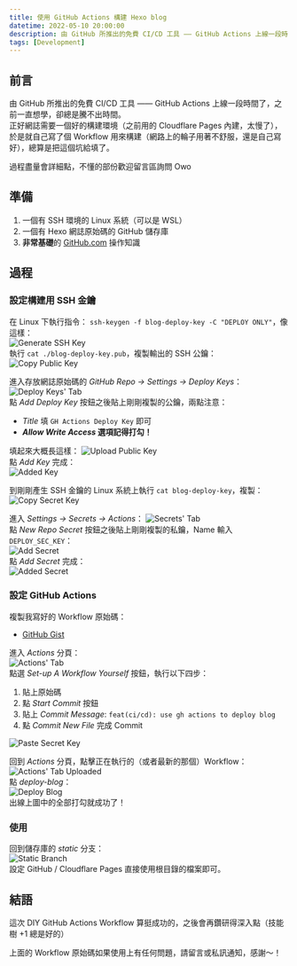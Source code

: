 ```yaml
---
title: 使用 GitHub Actions 構建 Hexo blog
datetime: 2022-05-10 20:00:00
description: 由 GitHub 所推出的免費 CI/CD 工具 —— GitHub Actions 上線一段時間了，之前一直想學，卻總是騰不出時間。正好 Blog 需要一個好的構建環境（之前用的 Cloudflare Pages 內建，太慢了），於是就自己寫了個 Workflow 用來構建（網路上的輪子用著不舒服，還是自己寫好），總算是把這個坑給填了。
tags: [Development]
---
```


## 前言

由 GitHub 所推出的免費 CI/CD 工具 —— GitHub Actions 上線一段時間了，之前一直想學，卻總是騰不出時間。  
正好網誌需要一個好的構建環境（之前用的 Cloudflare Pages 內建，太慢了），於是就自己寫了個 Workflow 用來構建（網路上的輪子用著不舒服，還是自己寫好），總算是把這個坑給填了。

過程盡量會詳細點，不懂的部份歡迎留言區詢問 Owo

## 準備

1. 一個有 SSH 環境的 Linux 系統（可以是 WSL）
2. 一個有 Hexo 網誌原始碼的 GitHub 儲存庫
3. **非常基礎**的 [GitHub.com](https://github.com) 操作知識

## 過程

### 設定構建用 SSH 金鑰

在 Linux 下執行指令： `ssh-keygen -f blog-deploy-key -C "DEPLOY ONLY"`，像這樣：  
![Generate SSH Key](https://s2.loli.net/2022/05/10/deFSojmYpTl2u6n.png)  
執行 `cat ./blog-deploy-key.pub`，複製輸出的 SSH 公鑰：  
![Copy Public Key](https://s2.loli.net/2022/05/10/SroJRWtxcO1dfi7.png)

進入存放網誌原始碼的 _GitHub Repo -> Settings -> Deploy Keys_：  
![Deploy Keys' Tab](https://s2.loli.net/2022/05/10/uZeksaVvzEtN6d5.png)  
點 _Add Deploy Key_ 按鈕之後貼上剛剛複製的公鑰，兩點注意：

- _Title_ 填 `GH Actions Deploy Key` 即可
- **_Allow Write Access_ 選項記得打勾！**

填起來大概長這樣：
![Upload Public Key](https://s2.loli.net/2022/05/10/utwQIWZHM8AaNyG.png)  
點 _Add Key_ 完成：  
![Added Key](https://s2.loli.net/2022/05/10/PH5xkMhKGFf72IC.png)

到剛剛產生 SSH 金鑰的 Linux 系統上執行 `cat blog-deploy-key`，複製：  
![Copy Secret Key](https://s2.loli.net/2022/05/10/fih9QuYsgW6lZFM.png)

進入 _Settings -> Secrets -> Actions_：
![Secrets' Tab](https://s2.loli.net/2022/05/10/9nQJLuAtiMOkeDp.png)  
點 _New Repo Secret_ 按鈕之後貼上剛剛複製的私鑰，Name 輸入 `DEPLOY_SEC_KEY`：  
![Add Secret](https://s2.loli.net/2022/05/10/Lm6NZpRXO5Gwda9.png)  
點 _Add Secret_ 完成：  
![Added Secret](https://s2.loli.net/2022/05/10/px4ktSrsnzO2VmR.png)

### 設定 GitHub Actions

複製我寫好的 Workflow 原始碼：

- [GitHub Gist](https://gist.github.com/kuohuanhuan/f8481fc98c560975a4557f9bc78509c1)

進入 _Actions_ 分頁：  
![Actions' Tab](https://s2.loli.net/2022/05/10/PgUDtn1CJehoArG.png)  
點選 _Set-up A Workflow Yourself_ 按鈕，執行以下四步：

1. 貼上原始碼
2. 點 _Start Commit_ 按鈕
3. 貼上 _Commit Message_: `feat(ci/cd): use gh actions to deploy blog`
4. 點 _Commit New File_ 完成 Commit

![Paste Secret Key](https://s2.loli.net/2022/05/10/SWQZky2fKIBaeps.png)

回到 _Actions_ 分頁，點擊正在執行的（或者最新的那個）Workflow：  
![Actions' Tab Uploaded](https://s2.loli.net/2022/05/10/SD1EFXKhcfpie5V.png)  
點 _deploy-blog_：  
![Deploy Blog](https://s2.loli.net/2022/05/10/P6wzTACoSeut5Uc.png)  
出線上圖中的全部打勾就成功了！

### 使用

回到儲存庫的 _static_ 分支：  
![Static Branch](https://s2.loli.net/2022/05/10/vKeqyRDn5xYiEth.png)  
設定 GitHub / Cloudflare Pages 直接使用根目錄的檔案即可。

## 結語

這次 DIY GitHub Actions Workflow 算挺成功的，之後會再鑽研得深入點（技能樹 +1 總是好的）

上面的 Workflow 原始碼如果使用上有任何問題，請留言或私訊通知，感謝～！
